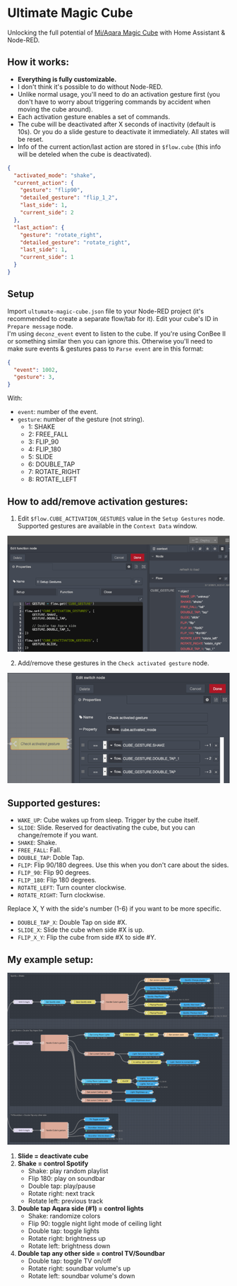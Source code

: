# Ultimate Magic Cube
Unlocking the full potential of [Mi/Aqara Magic Cube](https://www.aqara.com/us/cube.html) with Home Assistant & Node-RED.  

## How it works:
- **Everything is fully customizable.**
- I don't think it's possible to do without Node-RED.
- Unlike normal usage, you'll need to do an activation gesture first (you don't have to worry about triggering commands by accident when moving the cube around).
- Each activation gesture enables a set of commands. 
- The cube will be deactivated after X seconds of inactivity (default is 10s). Or you do a slide gesture to deactivate it immediately. All states will be reset.
- Info of the current action/last action are stored in `$flow.cube` (this info will be deteled when the cube is deactivated).
```json
{
  "activated_mode": "shake",
  "current_action": {
    "gesture": "flip90",
    "detailed_gesture": "flip_1_2",
    "last_side": 1,
    "current_side": 2
  },
  "last_action": {
    "gesture": "rotate_right",
    "detailed_gesture": "rotate_right",
    "last_side": 1,
    "current_side": 1
  }
}
```

## Setup
Import `ultumate-magic-cube.json` file to your Node-RED project (it's recommended to create a separate flow/tab for it). Edit your cube's ID in `Prepare message` node.  
I'm using `deconz_event` event to listen to the cube. If you're using ConBee II or something similar then you can ignore this. Otherwise you'll need to make sure events & gestures pass to `Parse event` are in this format:
```json
{
  "event": 1002,
  "gesture": 3,
}
```
With:
- `event`: number of the event.
- `gesture`: number of the gesture (not string).
  - 1: SHAKE
  - 2: FREE_FALL
  - 3: FLIP_90
  - 4: FLIP_180
  - 5: SLIDE
  - 6: DOUBLE_TAP
  - 7: ROTATE_RIGHT
  - 8: ROTATE_LEFT


## How to add/remove activation gestures:  
1. Edit `$flow.CUBE_ACTIVATION_GESTURES` value in the `Setup Gestures` node. Supported gestures are available in the `Context Data` window.  
  
  ![](/screenshots/gestures-1.png)
  
2. Add/remove these gestures in the `Check activated gesture` node.  
  
  ![](/screenshots/gestures-2.png)
   
## Supported gestures:
- `WAKE_UP`: Cube wakes up from sleep. Trigger by the cube itself.
- `SLIDE`: Slide. Reserved for deactivating the cube, but you can change/remote if you want.
- `SHAKE`: Shake.
- `FREE_FALL`: Fall.
- `DOUBLE_TAP`: Doble Tap.
- `FLIP`: Flip 90/180 degrees. Use this when you don't care about the sides.
- `FLIP_90`: Flip 90 degrees.
- `FLIP_180`: Flip 180 degrees.
- `ROTATE_LEFT`: Turn counter clockwise.
- `ROTATE_RIGHT`: Turn clockwise.
  
Replace X, Y with the side's number (1-6) if you want to be more specific.
- `DOUBLE_TAP_X`: Double Tap on side #X.
- `SLIDE_X`: Slide the cube when side #X is up.
- `FLIP_X_Y`: Flip the cube from side #X to side #Y.

## My example setup:
![](/screenshots/overview.png)
1. **Slide = deactivate cube**
2. **Shake = control Spotify**
    - Shake: play random playlist
    - Flip 180: play on soundbar
    - Double tap: play/pause
    - Rotate right: next track
    - Rotate left: previous track
3. **Double tap Aqara side (#1) = control lights**
    - Shake: randomize colors
    - Flip 90: toggle night light mode of ceiling light
    - Double tap: toggle lights
    - Rotate right: brightness up
    - Rotate left: brightness down
4. **Double tap any other side = control TV/Soundbar**
    - Double tap: toggle TV on/off
    - Rotate right: soundbar volume's up
    - Rotate left: soundbar volume's down
